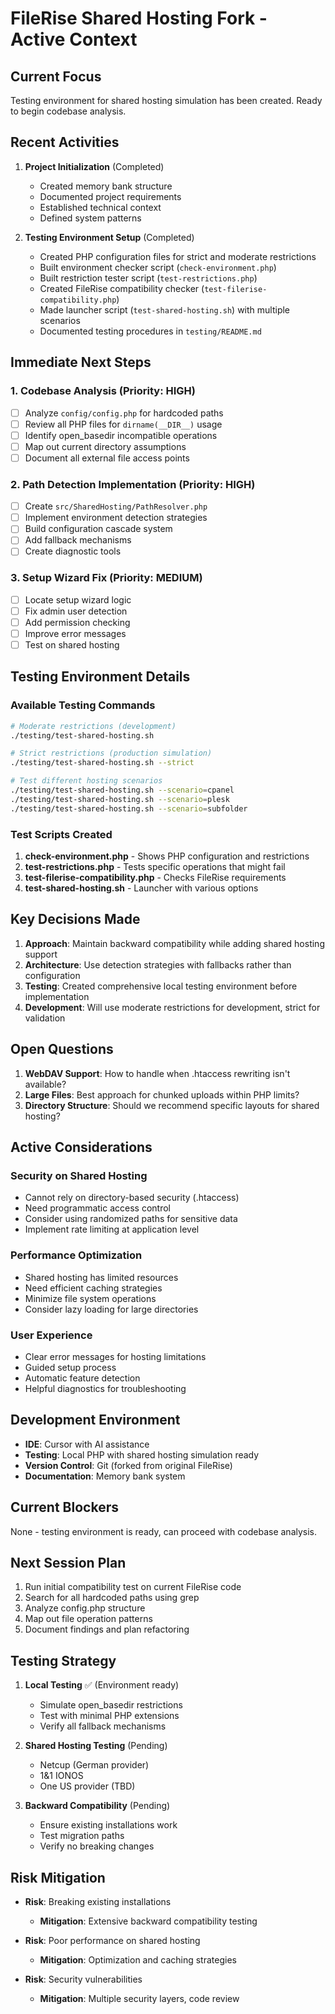 # FileRise Shared Hosting Fork - Active Context

## Current Focus
Testing environment for shared hosting simulation has been created. Ready to begin codebase analysis.

## Recent Activities
1. **Project Initialization** (Completed)
   - Created memory bank structure
   - Documented project requirements
   - Established technical context
   - Defined system patterns

2. **Testing Environment Setup** (Completed)
   - Created PHP configuration files for strict and moderate restrictions
   - Built environment checker script (`check-environment.php`)
   - Built restriction tester script (`test-restrictions.php`)
   - Created FileRise compatibility checker (`test-filerise-compatibility.php`)
   - Made launcher script (`test-shared-hosting.sh`) with multiple scenarios
   - Documented testing procedures in `testing/README.md`

## Immediate Next Steps

### 1. Codebase Analysis (Priority: HIGH)
- [ ] Analyze `config/config.php` for hardcoded paths
- [ ] Review all PHP files for `dirname(__DIR__)` usage
- [ ] Identify open_basedir incompatible operations
- [ ] Map out current directory assumptions
- [ ] Document all external file access points

### 2. Path Detection Implementation (Priority: HIGH)
- [ ] Create `src/SharedHosting/PathResolver.php`
- [ ] Implement environment detection strategies
- [ ] Build configuration cascade system
- [ ] Add fallback mechanisms
- [ ] Create diagnostic tools

### 3. Setup Wizard Fix (Priority: MEDIUM)
- [ ] Locate setup wizard logic
- [ ] Fix admin user detection
- [ ] Add permission checking
- [ ] Improve error messages
- [ ] Test on shared hosting

## Testing Environment Details

### Available Testing Commands
```bash
# Moderate restrictions (development)
./testing/test-shared-hosting.sh

# Strict restrictions (production simulation)
./testing/test-shared-hosting.sh --strict

# Test different hosting scenarios
./testing/test-shared-hosting.sh --scenario=cpanel
./testing/test-shared-hosting.sh --scenario=plesk
./testing/test-shared-hosting.sh --scenario=subfolder
```

### Test Scripts Created
1. **check-environment.php** - Shows PHP configuration and restrictions
2. **test-restrictions.php** - Tests specific operations that might fail
3. **test-filerise-compatibility.php** - Checks FileRise requirements
4. **test-shared-hosting.sh** - Launcher with various options

## Key Decisions Made
1. **Approach**: Maintain backward compatibility while adding shared hosting support
2. **Architecture**: Use detection strategies with fallbacks rather than configuration
3. **Testing**: Created comprehensive local testing environment before implementation
4. **Development**: Will use moderate restrictions for development, strict for validation

## Open Questions
1. **WebDAV Support**: How to handle when .htaccess rewriting isn't available?
2. **Large Files**: Best approach for chunked uploads within PHP limits?
3. **Directory Structure**: Should we recommend specific layouts for shared hosting?

## Active Considerations

### Security on Shared Hosting
- Cannot rely on directory-based security (.htaccess)
- Need programmatic access control
- Consider using randomized paths for sensitive data
- Implement rate limiting at application level

### Performance Optimization
- Shared hosting has limited resources
- Need efficient caching strategies
- Minimize file system operations
- Consider lazy loading for large directories

### User Experience
- Clear error messages for hosting limitations
- Guided setup process
- Automatic feature detection
- Helpful diagnostics for troubleshooting

## Development Environment
- **IDE**: Cursor with AI assistance
- **Testing**: Local PHP with shared hosting simulation ready
- **Version Control**: Git (forked from original FileRise)
- **Documentation**: Memory bank system

## Current Blockers
None - testing environment is ready, can proceed with codebase analysis.

## Next Session Plan
1. Run initial compatibility test on current FileRise code
2. Search for all hardcoded paths using grep
3. Analyze config.php structure
4. Map out file operation patterns
5. Document findings and plan refactoring

## Testing Strategy
1. **Local Testing** ✅ (Environment ready)
   - Simulate open_basedir restrictions
   - Test with minimal PHP extensions
   - Verify all fallback mechanisms

2. **Shared Hosting Testing** (Pending)
   - Netcup (German provider)
   - 1&1 IONOS
   - One US provider (TBD)

3. **Backward Compatibility** (Pending)
   - Ensure existing installations work
   - Test migration paths
   - Verify no breaking changes

## Risk Mitigation
- **Risk**: Breaking existing installations
  - **Mitigation**: Extensive backward compatibility testing
  
- **Risk**: Poor performance on shared hosting
  - **Mitigation**: Optimization and caching strategies
  
- **Risk**: Security vulnerabilities
  - **Mitigation**: Multiple security layers, code review 